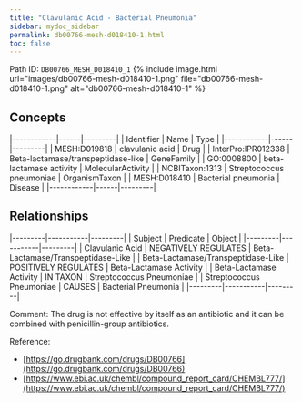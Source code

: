 ```yaml
---
title: "Clavulanic Acid - Bacterial Pneumonia"
sidebar: mydoc_sidebar
permalink: db00766-mesh-d018410-1.html
toc: false 
---
```



Path ID: `DB00766_MESH_D018410_1`
{% include image.html url="images/db00766-mesh-d018410-1.png" file="db00766-mesh-d018410-1.png" alt="db00766-mesh-d018410-1" %}

## Concepts

|------------|------|---------|
| Identifier | Name | Type    |
|------------|------|---------|
| MESH:D019818 | clavulanic acid | Drug |
| InterPro:IPR012338 | Beta-lactamase/transpeptidase-like | GeneFamily |
| GO:0008800 | beta-lactamase activity | MolecularActivity |
| NCBITaxon:1313 | Streptococcus pneumoniae | OrganismTaxon |
| MESH:D018410 | Bacterial pneumonia | Disease |
|------------|------|---------|

## Relationships

|---------|-----------|---------|
| Subject | Predicate | Object  |
|---------|-----------|---------|
| Clavulanic Acid | NEGATIVELY REGULATES | Beta-Lactamase/Transpeptidase-Like |
| Beta-Lactamase/Transpeptidase-Like | POSITIVELY REGULATES | Beta-Lactamase Activity |
| Beta-Lactamase Activity | IN TAXON | Streptococcus Pneumoniae |
| Streptococcus Pneumoniae | CAUSES | Bacterial Pneumonia |
|---------|-----------|---------|

Comment: The drug is not effective by itself as an antibiotic and it can be combined with penicillin-group antibiotics.

Reference: 
  - [https://go.drugbank.com/drugs/DB00766](https://go.drugbank.com/drugs/DB00766)
  - [https://www.ebi.ac.uk/chembl/compound_report_card/CHEMBL777/](https://www.ebi.ac.uk/chembl/compound_report_card/CHEMBL777/)
